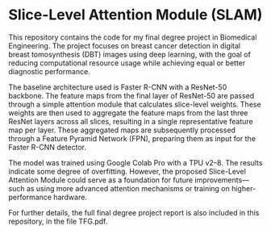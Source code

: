# Slice-Level Attention Module (SLAM)
This repository contains the code for my final degree project in Biomedical Engineering. The project focuses on breast cancer detection in digital breast tomosynthesis (DBT) images using deep learning, with the goal of reducing computational resource usage while achieving equal or better diagnostic performance.

The baseline architecture used is Faster R-CNN with a ResNet-50 backbone. The feature maps from the final layer of ResNet-50 are passed through a simple attention module that calculates slice-level weights. These weights are then used to aggregate the feature maps from the last three ResNet layers across all slices, resulting in a single representative feature map per layer. These aggregated maps are subsequently processed through a Feature Pyramid Network (FPN), preparing them as input for the Faster R-CNN detector.

The model was trained using Google Colab Pro with a TPU v2–8. The results indicate some degree of overfitting. However, the proposed Slice-Level Attention Module could serve as a foundation for future improvements—such as using more advanced attention mechanisms or training on higher-performance hardware.

For further details, the full final degree project report is also included in this repository, in the file TFG.pdf.



